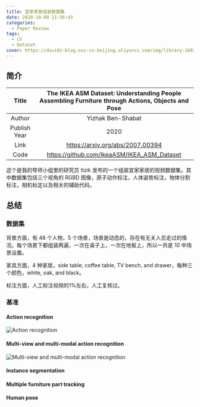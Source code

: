 ```yaml
---
title: 宜家家居组装数据集
date: 2020-10-08 11:36:43
categories:
  - Paper Review
tags:
  - CV
  - Dataset
cover: https://davidz-blog.oss-cn-beijing.aliyuncs.com/img/library-1602131491.jpg
---
```


## 简介

|    Title     | The IKEA ASM Dataset: Understanding People Assembling Furniture through Actions, Objects and Pose |
| :----------: | :-----------------------------------------------------------------------------------------------: |
|    Author    |                                         Yizhak Ben-Shabat                                         |
| Publish Year |                                               2020                                                |
|     Link     |                                 https://arxiv.org/abs/2007.00394                                  |
|     Code     |                            https://github.com/IkeaASM/IKEA_ASM_Dataset                            |

这个是我的导师小组里的研究员 Itzik 发布的一个组装宜家家居的视频数据集。其中数据集包括三个视角的 RGBD 图像，原子动作标注，人体姿势标注，物体分割标注，相机标定以及相关的辅助代码。

## 总结

### 数据集

背景方面，有 48 个人物，5 个场景，场景是动态的，存在有无关人员走过的情况。每个场景下都组装两遍，一次在桌子上，一次在地板上，所以一共是 10 中场景设置。

家具方面，4 种家居，side table, coffee table, TV bench, and drawer，每种三个颜色，white, oak, and black。

标注方面，人工标注视频的$1\%$左右，人工复核过。

### 基准

#### Action recognition

![Action recognition](https://davidz-blog.oss-cn-beijing.aliyuncs.com/img/table2-1602211486.png)

#### Multi-view and multi-modal action recognition

![Multi-view and multi-modal action recognition](https://davidz-blog.oss-cn-beijing.aliyuncs.com/img/table3-1602211507.png)

#### Instance segmentation

#### Multiple furniture part tracking

#### Human pose
